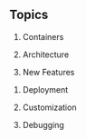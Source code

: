 <!-- .slide: data-state="normal toc" id="toc" data-timing="20s" data-menu-title="Agenda with one column" -->

## Topics

<!-- <div class="breadcrumbs">Knowledge Transfer Training SES7 - Monitoring</div> -->

1. Containers

1. Architecture

1. New Features
<!-- > Description of the section reperum volest licius -->

1. Deployment

1. Customization

1. Debugging
